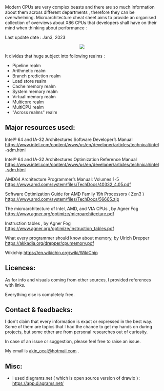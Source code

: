 Modern CPUs are very complex beasts and there are so much information about them across different departments , therefore they can be overwhelming.
Microarchitecture cheat sheet aims to provide an organised collection of overviews about X86 CPUs that developers shall have on their mind when thinking about performance :

Last update date : Jan3, 2023

<p align="center">  
<img src="https://github.com/akhin/microarchitecture-cheatsheet/blob/main/snapshot.png">       
</p>

It divides that huge subject into following realms :
    
- Pipeline realm
- Arithmetic realm
- Branch prediction realm
- Load store realm
- Cache memory realm
- System memory realm
- Virtual memory realm
- Multicore realm
- MultiCPU realm
- "Across realms" realm

## <a name="Resources">**Major resources used:** 

Intel® 64 and IA-32 Architectures Software Developer’s Manual
https://www.intel.com/content/www/us/en/developer/articles/technical/intel-sdm.html

Intel® 64 and IA-32 Architectures Optimization Reference Manual
https://www.intel.com/content/www/us/en/developer/articles/technical/intel-sdm.html

AMD64 Architecture Programmer’s Manual: Volumes 1-5
https://www.amd.com/system/files/TechDocs/40332_4.05.pdf

Software Optimization Guide for AMD Family 19h Processors ( Zen3 )
https://www.amd.com/system/files/TechDocs/56665.zip

The microarchitecture of Intel, AMD, and VIA CPUs , by Agner Fog
https://www.agner.org/optimize/microarchitecture.pdf

Instruction tables , by Agner Fog 
https://www.agner.org/optimize/instruction_tables.pdf

What every programmer should know about memory, by Ulrich Drepper
https://akkadia.org/drepper/cpumemory.pdf

Wikichip
https://en.wikichip.org/wiki/WikiChip

## <a name="Licences">**Licences:** 
As for info and visuals coming from other sources, I provided references with links.

Everything else is completely free.
        
## <a name="Feedbacks">**Contact & feedbacks:** 
I don't claim that every information is exact or expressed in the best way. Some of them are topics that I had the chance to get my hands on during projects, but some other are from personal researches out of curiosity.

In case of an issue or suggestion, please feel free to raise an issue.

My email is akin_ocal@hotmail.com .

## <a name="Misc">**Misc:** 
- I used diagrams.net ( which is open source version of drawio ) : https://app.diagrams.net/